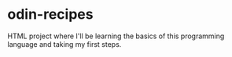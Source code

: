 # odin-recipes
HTML project where I'll be learning the basics of this programming language and taking my first steps.